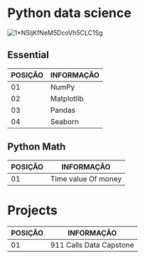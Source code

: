 # Python data science

![1*NSljKfNeM5DcoVh5CLC1Sg](https://user-images.githubusercontent.com/33932398/97771876-20e95c80-1b20-11eb-9ad3-606c74005f28.png)

## Essential

POSIÇÃO  | INFORMAÇÃO
-------- | ---------- 
01       | NumPy
02       | Matplotlib
03       | Pandas
04       | Seaborn

## Python Math

POSIÇÃO  | INFORMAÇÃO
-------- | ---------- 
01       | Time value Of money

# Projects 

POSIÇÃO  | INFORMAÇÃO
-------- | ---------- 
01       | 911 Calls Data Capstone
